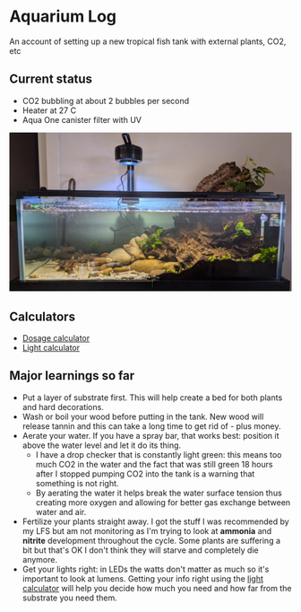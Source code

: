 # Aquarium Log

An account of setting up a new tropical fish tank with external plants, CO2, etc

## Current status

- CO2 bubbling at about 2 bubbles per second
- Heater at 27 C
- Aqua One canister filter with UV

![status as of aug 15th 2024](images/20240815.jpg)

## Calculators

- [Dosage calculator](https://docs.google.com/spreadsheets/d/1_vBNEu3wStDuWqnCudZdVtwjAx2mr94I-8yxgz4mpK8/edit?gid=0#gid=0)
- [Light calculator](https://docs.google.com/spreadsheets/d/1IrqIBygd8MKEA3pOYLY1BDArz8S-sklm/edit?gid=811352064#gid=811352064)

## Major learnings so far

- Put a layer of substrate first. This will help create a bed for both plants and hard decorations.
- Wash or boil your wood before putting in the tank. New wood will release tannin and this can take a long time to get rid of - plus money.
- Aerate your water. If you have a spray bar, that works best: position it above the water level and let it do its thing.
  - I have a drop checker that is constantly light green: this means too much CO2 in the water and the fact that was still green 18 hours after I stopped pumping CO2 into the tank is a warning that something is not right.
  - By aerating the water it helps break the water surface tension thus creating more oxygen and allowing for better gas exchange between water and air.
- Fertilize your plants straight away. I got the stuff I was recommended by my LFS but am not monitoring as I'm trying to look at **ammonia** and **nitrite** development throughout the cycle. Some plants are suffering a bit but that's OK I don't think they will starve and completely die anymore.
- Get your lights right: in LEDs the watts don't matter as much so it's important to look at lumens. Getting your info right using the [light calculator](https://docs.google.com/spreadsheets/d/1IrqIBygd8MKEA3pOYLY1BDArz8S-sklm/edit?gid=811352064#gid=811352064) will help you decide how much you need and how far from the substrate you need them.

